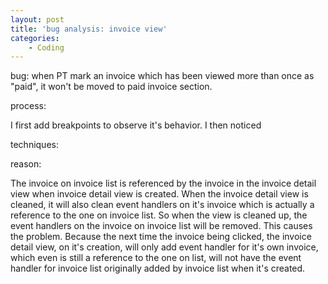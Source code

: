```yaml
---
layout: post
title: 'bug analysis: invoice view'
categories:
    - Coding
---
```


bug: when PT mark an invoice which has been viewed more than once as "paid", it won't be moved to paid invoice section.

process:

I first add breakpoints to observe it's behavior. I then noticed 

techniques:

reason:

The invoice on invoice list is referenced by the invoice in the invoice detail view when invoice detail view is created. When the invoice detail view is cleaned, it will also clean event handlers on it's invoice which is actually a reference to the one on invoice list. So when the view is cleaned up, the event handlers on the invoice on invoice list will be removed. This causes the problem. Because the next time the invoice being clicked, the invoice detail view, on it's creation, will only add event handler for it's own invoice, which even is still a reference to the one on list, will not have the event handler for invoice list originally added by invoice list when it's created.